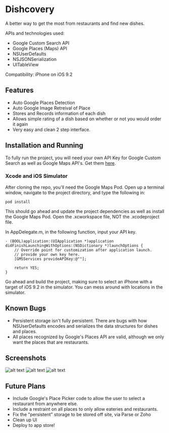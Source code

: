 # Dishcovery
A better way to get the most from restaurants and find new dishes.

APIs and technologies used: 

* Google Custom Search API
* Google Places (Maps) API
* NSUserDefaults
* NSJSONSerialization
* UITableView

Compatibility: iPhone on iOS 9.2

## Features 
* Auto Google Places Detection
* Auto Google Image Retreival of Place
* Stores and Records information of each dish
* Allows simple rating of a dish based on whether or not you would order it again
* Very easy and clean 2 step interface.

## Installation and Running

To fully run the project, you will need your own API Key for Google Custom Search as well as Google Maps API's. Get them [here](developer.google.com).

### Xcode and iOS Simulator
After cloning the repo, you'll need the Google Maps Pod. Open up a terminal window, navigate to the project directory, and type the following in: 
```
pod install 
```

This should go ahead and update the project dependencies as well as install the Google Maps Pod. 
Open the .xcworkspace file, NOT the .xcodeproject file. 

In AppDelegate.m, in the following function, input your API key. 

```
- (BOOL)application:(UIApplication *)application didFinishLaunchingWithOptions:(NSDictionary *)launchOptions {
    // Override point for customization after application launch.
    // provide your own key here.
    [GMSServices provideAPIKey:@""];
    
    return YES;
}
```
Go ahead and build the project, making sure to select an iPhone with a target of iOS 9.2 in the simulator. You can mess around with locations in the simulator. 

## Known Bugs
* Persistent storage isn't fully persistent. There are bugs with how NSUserDefaults encodes and serializes the data structures for dishes and places. 
* All places recognized by Google's Places API are valid, although we only want the places that are restaurants. 

## Screenshots 
![alt text](https://www.dropbox.com/s/2da35xysxufsi4c/Screen%20Shot%202015-12-29%20at%2010.09.17%20PM.png?dl=1)
![alt text](https://www.dropbox.com/s/5oqhp1lcv68jamg/Screen%20Shot%202015-12-29%20at%2010.10.37%20PM.png?dl=1)
![alt text](https://www.dropbox.com/s/ll8whiqgaed8kr5/Screen%20Shot%202015-12-29%20at%2010.09.24%20PM.png?dl=1) 

## Future Plans
* Include Google's Place Picker code to allow the user to select a restaurant from anywhere else. 
* Include a restraint on all places to only allow eateries and restaurants.
* Fix the "persistent" storage to be stored off site, via Parse or Zoho
* Clean up UI 
* Deploy to app store! 




